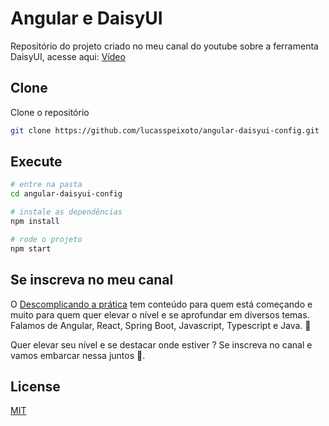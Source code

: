 # Angular e DaisyUI

Repositório do projeto criado no meu canal do youtube sobre a ferramenta DaisyUI, acesse aqui: [Vídeo](https://youtu.be/pNFMXouQVo8)

## Clone

Clone o repositório

```bash
git clone https://github.com/lucasspeixoto/angular-daisyui-config.git
```

## Execute

```bash
# entre na pasta
cd angular-daisyui-config

# instale as dependências
npm install

# rode o projeto
npm start
```

## Se inscreva no meu canal

O [Descomplicando a prática](https://www.youtube.com/channel/UC6LY6Xw5ff_KaHwjHWRA9oA?sub_confirmation=1) tem conteúdo para quem está começando e muito para quem quer elevar o nível e se aprofundar em diversos temas. Falamos de Angular, React, Spring Boot, Javascript, Typescript e Java. 🎯

Quer elevar seu nível e se destacar onde estiver ? Se inscreva no canal e vamos embarcar nessa juntos 🚀.

## License

[MIT](https://choosealicense.com/licenses/mit/)